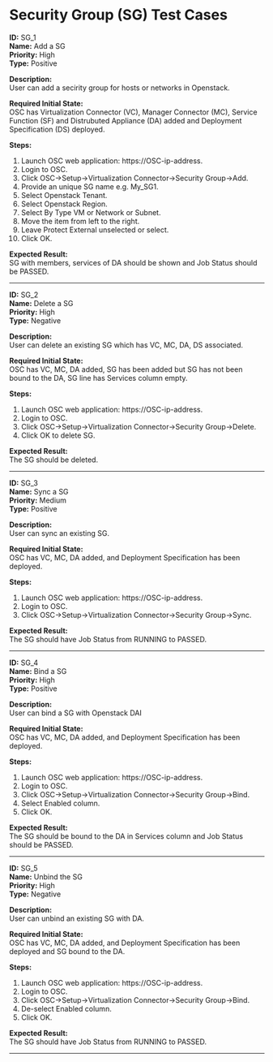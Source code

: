 # Security Group (SG) Test Cases

**ID:** SG_1  
**Name:** Add a SG  
**Priority:** High  
**Type:** Positive  

**Description:**  
User can add a secirity group for hosts or networks in Openstack.  

**Required Initial State:**  
OSC has Virtualization Connector (VC), Manager Connector (MC), Service Function (SF) and Distrubuted Appliance (DA) added and Deployment Specification (DS) deployed.

**Steps:**    
1. Launch OSC web application: https://OSC-ip-address.  
2. Login to OSC.  
3. Click OSC->Setup->Virtualization Connector->Security Group->Add.  
4. Provide an unique SG name e.g. My_SG1.  
5. Select Openstack Tenant.  
6. Select Openstack Region.  
7. Select By Type VM or Network or Subnet.  
8. Move the item from left to the right.  
9. Leave Protect External unselected or select.  
10. Click OK.  

**Expected Result:**  
SG with members, services of DA should be shown and Job Status should be PASSED.  

****

**ID:** SG_2  
**Name:** Delete a SG  
**Priority:** High  
**Type:** Negative  

**Description:**  
User can delete an existing SG which has VC, MC, DA, DS associated.  

**Required Initial State:**  
OSC has VC, MC, DA added, SG has been added but SG has not been bound to the DA, SG line has Services column empty.  

**Steps:**    
1. Launch OSC web application: https://OSC-ip-address.  
2. Login to OSC.  
3. Click OSC->Setup->Virtualization Connector->Security Group->Delete.  
4. Click OK to delete SG.  

**Expected Result:**  
The SG should be deleted.  

****

**ID:** SG_3  
**Name:** Sync a SG  
**Priority:** Medium  
**Type:** Positive  

**Description:**  
User can sync an existing SG.  

**Required Initial State:**  
OSC has VC, MC, DA added, and Deployment Specification has been deployed.  

**Steps:**  
1. Launch OSC web application: https://OSC-ip-address.  
2. Login to OSC.  
3. Click OSC->Setup->Virtualization Connector->Security Group->Sync.  

**Expected Result:**  
The SG should have Job Status from RUNNING to PASSED.  

****

**ID:** SG_4  
**Name:** Bind a SG  
**Priority:** High  
**Type:** Positive  

**Description:**  
User can bind a SG with Openstack DAI

**Required Initial State:**  
OSC has VC, MC, DA added, and Deployment Specification has been deployed.  

**Steps:**  
1. Launch OSC web application: https://OSC-ip-address.  
2. Login to OSC.  
3. Click OSC->Setup->Virtualization Connector->Security Group->Bind.  
4. Select Enabled column.  
5. Click OK.  

**Expected Result:**  
The SG should be bound to the DA in Services column and Job Status should be PASSED.  

****


**ID:** SG_5  
**Name:** Unbind the SG  
**Priority:** High  
**Type:** Negative  

**Description:**  
User can unbind an existing SG with DA.  

**Required Initial State:**  
OSC has VC, MC, DA added, and Deployment Specification has been deployed and SG bound to the DA.

**Steps:**    
1. Launch OSC web application: https://OSC-ip-address.  
2. Login to OSC.  
3. Click OSC->Setup->Virtualization Connector->Security Group->Bind.  
4. De-select Enabled column.  
5. Click OK.  

**Expected Result:**  
The SG should have Job Status from RUNNING to PASSED.  

****
